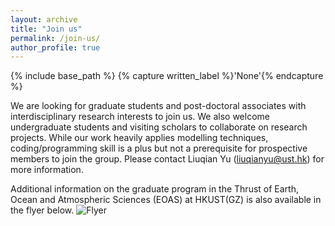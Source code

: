 ```yaml
---
layout: archive
title: "Join us"
permalink: /join-us/
author_profile: true
---
```



{% include base_path %}
{% capture written_label %}'None'{% endcapture %}

We are looking for graduate students and post-doctoral associates with interdisciplinary research interests to join us. We also welcome undergraduate students and visiting scholars to collaborate on research projects. While our work heavily applies modelling techniques, coding/programming skill is a plus but not a prerequisite for prospective members to join the group. Please contact Liuqian Yu (liuqianyu@ust.hk) for more information.   

Additional information on the graduate program in the Thrust of Earth, Ocean and Atmospheric Sciences (EOAS) at HKUST(GZ) is also available in the flyer below.
![Flyer](https://yuliuqian.github.io/images/EOAS_Flyer_v1.jpg)
